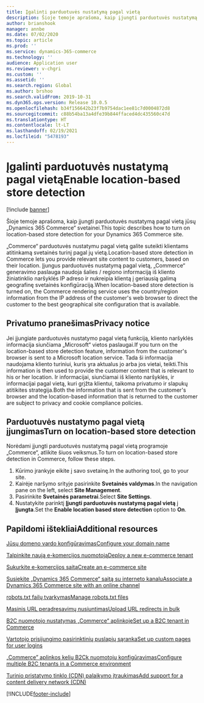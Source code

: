 ```yaml
---
title: Įgalinti parduotuvės nustatymą pagal vietą
description: Šioje temoje aprašoma, kaip įjungti parduotuvės nustatymą pagal vietą jūsų „Dynamics 365 Commerce“ svetainei.
author: brianshook
manager: annbe
ms.date: 07/02/2020
ms.topic: article
ms.prod: ''
ms.service: dynamics-365-commerce
ms.technology: ''
audience: Application user
ms.reviewer: v-chgri
ms.custom: ''
ms.assetid: ''
ms.search.region: Global
ms.author: brshoo
ms.search.validFrom: 2019-10-31
ms.dyn365.ops.version: Release 10.0.5
ms.openlocfilehash: b34f156642b23f7b9754dac1ee81c7d0004872d8
ms.sourcegitcommit: c88b54ba13a4dfe39b844ffaced4dc435560c47d
ms.translationtype: HT
ms.contentlocale: lt-LT
ms.lasthandoff: 02/19/2021
ms.locfileid: "5478193"
---
```

# <a name="enable-location-based-store-detection"></a><span data-ttu-id="41851-103">Įgalinti parduotuvės nustatymą pagal vietą</span><span class="sxs-lookup"><span data-stu-id="41851-103">Enable location-based store detection</span></span>

[!include [banner](includes/banner.md)]

<span data-ttu-id="41851-104">Šioje temoje aprašoma, kaip įjungti parduotuvės nustatymą pagal vietą jūsų „Dynamics 365 Commerce“ svetainei.</span><span class="sxs-lookup"><span data-stu-id="41851-104">This topic describes how to turn on location-based store detection for your Dynamics 365 Commerce site.</span></span>

<span data-ttu-id="41851-105">„Commerce“ parduotuvės nustatymu pagal vietą galite suteikti klientams atitinkamą svetainės turinį pagal jų vietą.</span><span class="sxs-lookup"><span data-stu-id="41851-105">Location-based store detection in Commerce lets you provide relevant site content to customers, based on their location.</span></span> <span data-ttu-id="41851-106">Įjungus parduotuvės nustatymą pagal vietą, „Commerce“ generavimo paslauga naudoja šalies / regiono informaciją iš kliento žiniatinklio naršyklės IP adreso ir nukreipia klientą į geriausią galimą geografinę svetainės konfigūraciją.</span><span class="sxs-lookup"><span data-stu-id="41851-106">When location-based store detection is turned on, the Commerce rendering service uses the country/region information from the IP address of the customer's web browser to direct the customer to the best geographical site configuration that is available.</span></span>

## <a name="privacy-notice"></a><span data-ttu-id="41851-107">Privatumo pranešimas</span><span class="sxs-lookup"><span data-stu-id="41851-107">Privacy notice</span></span>

<span data-ttu-id="41851-108">Jei įjungiate parduotuvės nustatymo pagal vietą funkciją, kliento naršyklės informacija siunčiama „Microsoft“ vietos paslaugai.</span><span class="sxs-lookup"><span data-stu-id="41851-108">If you turn on the location-based store detection feature, information from the customer's browser is sent to a Microsoft location service.</span></span> <span data-ttu-id="41851-109">Tada ši informacija naudojama kliento turiniui, kuris yra aktualus jo arba jos vietai, teikti.</span><span class="sxs-lookup"><span data-stu-id="41851-109">This information is then used to provide the customer content that is relevant to his or her location.</span></span> <span data-ttu-id="41851-110">Ir informacijai, siunčiamai iš kliento naršyklės, ir informacijai pagal vietą, kuri grįžta klientui, taikoma privatumo ir slapukų atitikites strategija.</span><span class="sxs-lookup"><span data-stu-id="41851-110">Both the information that is sent from the customer's browser and the location-based information that is returned to the customer are subject to privacy and cookie compliance policies.</span></span>

## <a name="turn-on-location-based-store-detection"></a><span data-ttu-id="41851-111">Parduotuvės nustatymo pagal vietą įjungimas</span><span class="sxs-lookup"><span data-stu-id="41851-111">Turn on location-based store detection</span></span>

<span data-ttu-id="41851-112">Norėdami įjungti parduotuvės nustatymą pagal vietą programoje „Commerce“, atlikite šiuos veiksmus.</span><span class="sxs-lookup"><span data-stu-id="41851-112">To turn on location-based store detection in Commerce, follow these steps.</span></span>

1. <span data-ttu-id="41851-113">Kūrimo įrankyje eikite į savo svetainę.</span><span class="sxs-lookup"><span data-stu-id="41851-113">In the authoring tool, go to your site.</span></span>
1. <span data-ttu-id="41851-114">Kairėje naršymo srityje pasirinkite **Svetainės valdymas**.</span><span class="sxs-lookup"><span data-stu-id="41851-114">In the navigation pane on the left, select **Site Management**.</span></span>
1. <span data-ttu-id="41851-115">Pasirinkite **Svetainės parametrai**.</span><span class="sxs-lookup"><span data-stu-id="41851-115">Select **Site Settings**.</span></span>
1. <span data-ttu-id="41851-116">Nustatykite parinktį **Įjungti parduotuvės nustatymą pagal vietą** į **Įjungta**.</span><span class="sxs-lookup"><span data-stu-id="41851-116">Set the **Enable location based store detection** option to **On**.</span></span>

## <a name="additional-resources"></a><span data-ttu-id="41851-117">Papildomi ištekliai</span><span class="sxs-lookup"><span data-stu-id="41851-117">Additional resources</span></span>

[<span data-ttu-id="41851-118">Jūsų domeno vardo konfigūravimas</span><span class="sxs-lookup"><span data-stu-id="41851-118">Configure your domain name</span></span>](configure-your-domain-name.md)

[<span data-ttu-id="41851-119">Talpinkite naują e-komercijos nuomotoją</span><span class="sxs-lookup"><span data-stu-id="41851-119">Deploy a new e-commerce tenant</span></span>](deploy-ecommerce-site.md)

[<span data-ttu-id="41851-120">Sukurkite e-komercijos saitą</span><span class="sxs-lookup"><span data-stu-id="41851-120">Create an e-commerce site</span></span>](create-ecommerce-site.md)

[<span data-ttu-id="41851-121">Susiekite „Dynamics 365 Commerce“ saitą su interneto kanalu</span><span class="sxs-lookup"><span data-stu-id="41851-121">Associate a Dynamics 365 Commerce site with an online channel</span></span>](associate-site-online-store.md)

[<span data-ttu-id="41851-122">robots.txt failų tvarkymas</span><span class="sxs-lookup"><span data-stu-id="41851-122">Manage robots.txt files</span></span>](manage-robots-txt-files.md)

[<span data-ttu-id="41851-123">Masinis URL peradresavimų nusiuntimas</span><span class="sxs-lookup"><span data-stu-id="41851-123">Upload URL redirects in bulk</span></span>](upload-bulk-redirects.md)

[<span data-ttu-id="41851-124">B2C nuomotojo nustatymas „Commerce“ aplinkoje</span><span class="sxs-lookup"><span data-stu-id="41851-124">Set up a B2C tenant in Commerce</span></span>](set-up-B2C-tenant.md)

[<span data-ttu-id="41851-125">Vartotojo prisijungimo pasirinktinių puslapių sąranka</span><span class="sxs-lookup"><span data-stu-id="41851-125">Set up custom pages for user logins</span></span>](custom-pages-user-logins.md)

[<span data-ttu-id="41851-126">„Commerce” aplinkos kelių B2Ck nuomotojų konfigūravimas</span><span class="sxs-lookup"><span data-stu-id="41851-126">Configure multiple B2C tenants in a Commerce environment</span></span>](configure-multi-B2C-tenants.md)

[<span data-ttu-id="41851-127">Turinio pristatymo tinklo (CDN) palaikymo įtraukimas</span><span class="sxs-lookup"><span data-stu-id="41851-127">Add support for a content delivery network (CDN)</span></span>](add-cdn-support.md)


[!INCLUDE[footer-include](../includes/footer-banner.md)]
